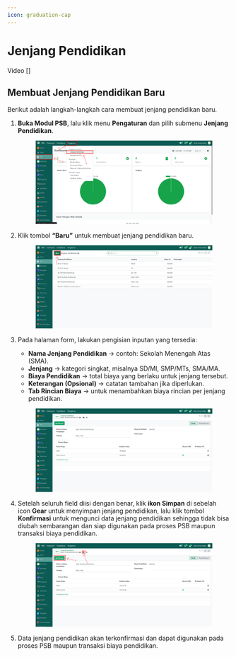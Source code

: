 ```yaml
---
icon: graduation-cap
---
```


# Jenjang Pendidikan

Video \[]

## Membuat Jenjang Pendidikan Baru

Berikut adalah langkah-langkah cara membuat jenjang pendidikan baru.

1.  **Buka Modul PSB**, lalu klik menu **Pengaturan** dan pilih submenu **Jenjang Pendidikan**.

    <figure><img src="../../.gitbook/assets/images-20.png" alt=""><figcaption></figcaption></figure>


2.  Klik tombol **“Baru”** untuk membuat jenjang pendidikan baru.

    <figure><img src="../../.gitbook/assets/images-21.png" alt=""><figcaption></figcaption></figure>


3.  Pada halaman form, lakukan pengisian inputan yang tersedia:

    * **Nama Jenjang Pendidikan** → contoh: Sekolah Menengah Atas (SMA).
    * **Jenjang** → kategori singkat, misalnya SD/MI, SMP/MTs, SMA/MA.
    * **Biaya Pendidikan** → total biaya yang berlaku untuk jenjang tersebut.
    * **Keterangan (Opsional)** → catatan tambahan jika diperlukan.
    * **Tab Rincian Biaya** → untuk menambahkan biaya rincian per jenjang pendidikan.

    <figure><img src="../../.gitbook/assets/images-22.png" alt=""><figcaption></figcaption></figure>


4.  Setelah seluruh field diisi dengan benar, klik **ikon Simpan** di sebelah icon **Gear** untuk menyimpan jenjang pendidikan, lalu klik tombol **Konfirmasi** untuk mengunci data jenjang pendidikan sehingga tidak bisa diubah sembarangan dan siap digunakan pada proses PSB maupun transaksi biaya pendidikan.

    <figure><img src="../../.gitbook/assets/images-23.png" alt=""><figcaption></figcaption></figure>


5. Data jenjang pendidikan akan terkonfirmasi dan dapat digunakan pada proses PSB maupun transaksi biaya pendidikan.
